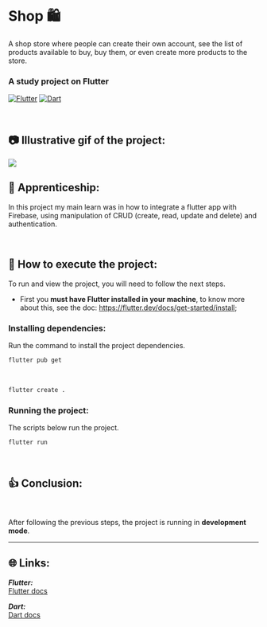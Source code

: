 # Shop 🛍
A shop store where people can create their own account, see the list of products available to buy,  buy them, or even create more products to the store.


### A study project on **Flutter**

[![Flutter](https://amandacleto.github.io/images-for-projects/public/images/github-readme/icon-flutter.svg)](https://flutter.dev/)
[![Dart](https://amandacleto.github.io/images-for-projects/public/images/github-readme/icon-dart.svg)](https://dart.dev/)

<br>

## 📷 Illustrative gif of the project:

![](https://amandacleto.github.io/images-for-projects/public/images/github-readme/cod3r-aprenda-flutter-e-dart-e-construa-apps-ios-e-android-shop.gif)


## 🎇 Apprenticeship:
In this project my main learn was in how to integrate a flutter app with Firebase, using manipulation of CRUD (create, read, update and delete) and authentication.

<br>



## 🚀 How to execute the project:
To run and view the project, you will need to follow the next steps.
  * First you **must have Flutter installed in your machine**, to know more about this, see the doc: https://flutter.dev/docs/get-started/install;

### Installing dependencies:
Run the command to install the project dependencies.
   ```sh
   flutter pub get
   ```
<br>

   ```sh
   flutter create .
   ```

### Running the project:
The scripts below run the project.
   ```sh
   flutter run
   ```
<br>

## 👍 Conclusion:

<br>

After following the previous steps, the project is running in **development mode**.


---
## 🌐 Links:
***Flutter:***<br>
[<ins>Flutter docs</ins>](https://docs.flutter.dev/)<br>

***Dart:***<br>
[<ins>Dart docs</ins>](https://dart.dev/guides/)<br>
